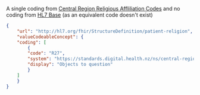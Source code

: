 
A single coding from [Central Region Religious Affliliation Codes](./ValueSet-nzcr-religion-value-set.html)
and no coding from [HL7 Base](http://terminology.hl7.org/CodeSystem/v3-ReligiousAffiliation) (as an equivalent code doesn't exist)

```json
{
    "url": "http://hl7.org/fhir/StructureDefinition/patient-religion",
    "valueCodeableConcept": {
    "coding": [
        {
        "code": "R27",
        "system": "https://standards.digital.health.nz/ns/central-region/patient-religion",
        "display": "Objects to question"
        }
    ]
    }
}
```